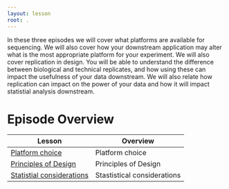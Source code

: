 ```yaml
---
layout: lesson
root: .
---
```

In these three episodes we will cover what platforms are available for sequencing. We will also cover how your downstream application may alter what is the most appropriate platform for your experiment. We will also cover replication in design. You will be able to understand the difference between biological and technical replicates, and how using these can impact the usefulness of your data downstream. We will also relate how replication can impact on the power of your data and how it will impact statistial analysis downstream.

# Episode Overview

| Lesson                     | Overview |
| -------------------------- | ---------|
| [Platform choice](https://cloud-span.github.io/experimental_design01-principles/01-platform/index.html)| Platform choice |
| [Principles of Design](https://cloud-span.github.io/experimental_design01-principles/02-design/index.html)| Principles of Design |
| [Statistial considerations](https://cloud-span.github.io/experimental_design01-principles/03-statistical-analysis/index.html) | Stastistical considerations | 
